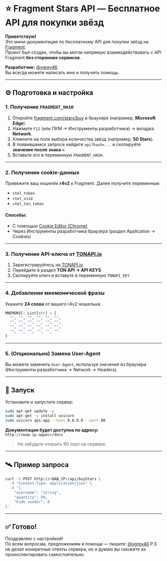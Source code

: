# ⭐ Fragment Stars API — Бесплатное API для покупки звёзд

**Приветствую!**  
Это мини-документация по бесплатному API для покупки звёзд на [Fragment](https://fragment.com/).  
Проект был создан, чтобы вы могли напрямую взаимодействовать с API Fragment **без сторонних сервисов**.

**Разработчик:** [@vgrey46](https://t.me/vgrey46)  
Вы всегда можете написать мне и получить помощь.

---

## ⚙️ Подготовка и настройка

### 1. Получение `FRAGMENT_HASH`

1. Откройте [fragment.com/stars/buy](https://fragment.com/stars/buy) в браузере (например, **Microsoft Edge**).
2. Нажмите `F12` (или ПКМ → Инструменты разработчика) → вкладка **Network**.
3. Кликните на поле выбора количества звёзд (например, **50 Stars**).
4. В появившемся запросе найдите `api?hash=...` и скопируйте **значение после знака `=`**.
5. Вставьте его в переменную `FRAGMENT_HASH`.

---

### 2. Получение cookie-данных

Привяжите ваш кошелёк **r4v2** к Fragment. Далее получите переменные:

- `stel_token`
- `stel_ssid`
- `stel_ton_token`

#### Способы:
- С помощью [Cookie Editor (Chrome)](https://chromewebstore.google.com/detail/cookie-editor/hlkenndednhfkekhgcdicdfddnkalmdm)
- Через Инструменты разработчика браузера (раздел Application → Cookies)

---

### 3. Получение API-ключа от [TONAPI.io](https://tonapi.io/)

1. Зарегистрируйтесь на [TONAPI.io](https://tonapi.io/)
2. Перейдите в раздел **TON API → API KEYS**
3. Скопируйте ключ и вставьте в переменную `TONAPI_KEY`

---

### 4. Добавление мнемонической фразы

Укажите **24 слова** от вашего r4v2-кошелька:

```python
MNEMONIC: List[str] = [
  "", "", "", "", "", "",
  "", "", "", "", "", "",
  "", "", "", "", "", "",
  "", "", "", "", "", ""
]
```

---

### 5. (Опционально) Замена User-Agent

Вы можете заменить `User-Agent`, используя значения из браузера (Инструменты разработчика → Network → Headers).

---

## 🚀 Запуск

Установите и запустите сервер:

```bash
sudo apt-get update -y
sudo apt-get -y install uvicorn
sudo uvicorn api:app --host 0.0.0.0 --port 80
```

**Документация будет доступна по адресу:**  
`http://<ваш-ip-адрес>/docs`

> Не забудьте открыть 80 порт на сервере.

---

## 🛰️ Пример запроса

```bash
curl -X POST http://<ВАШ_IP>/api/buyStars \
  -H "Content-Type: application/json" \
  -d '{
    "username": "string",
    "quantity": 50,
    "hide_sender": 0
}'
```

---

## ✅ Готово!

Поздравляю с настройкой!  
По всем вопросам, предложениям и помощи — пишите: [@vgrey46](https://t.me/vgrey46)
P.S не делал конкретные ответы сервера, но я думаю вы сможете их проинспектировать самостоятельно.
